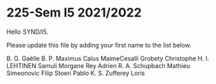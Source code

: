 # 225-Sem I5 2021/2022

Hello SYND/I5.

Please update this file by adding
your first name to the list below.

B. G. Gaëlle
B. P.
Maximus Caïus
MaimeCesalli
Grobety Christophe
H. I.
LEHTINEN Samuli
Morgane
Rey Adrien
R. A.
Schupbach Mathieu
Simeonovic Filip
Stoeri Pablo
K. S.
Zufferey Loris
